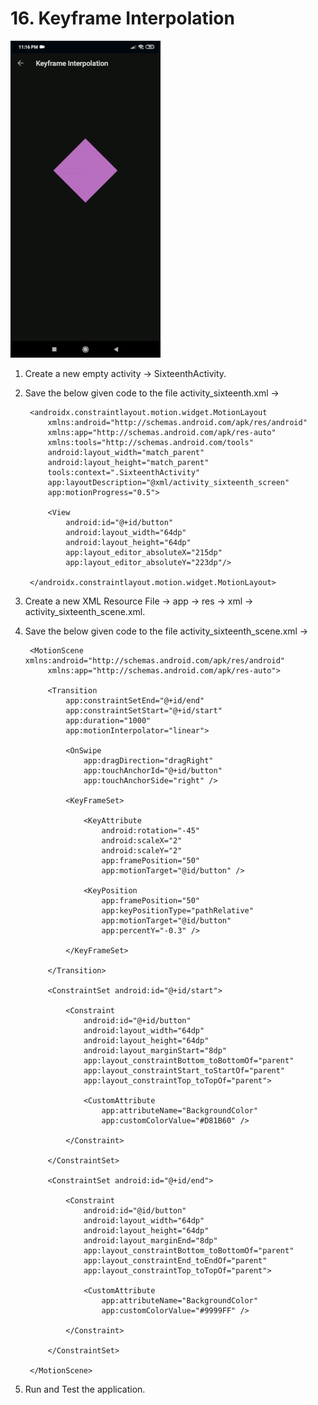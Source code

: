 # 16. Keyframe Interpolation

[![Keyframe Interpolation](https://github.com/Vaibhav4697/AndroidUserInterface/blob/master/animations/animation_16.gif)](https://github.com/Vaibhav4697/AndroidUserInterface/blob/master/documentation/16.%20Keyframe%20Interpolation.md#16-keyframe-interpolation)

1. Create a new empty activity -> SixteenthActivity.

2. Save the below given code to the file activity_sixteenth.xml ->

		<androidx.constraintlayout.motion.widget.MotionLayout
			xmlns:android="http://schemas.android.com/apk/res/android"
			xmlns:app="http://schemas.android.com/apk/res-auto"
			xmlns:tools="http://schemas.android.com/tools"
			android:layout_width="match_parent"
			android:layout_height="match_parent"
			tools:context=".SixteenthActivity"
			app:layoutDescription="@xml/activity_sixteenth_screen"
			app:motionProgress="0.5">
			
			<View
				android:id="@+id/button"
				android:layout_width="64dp"
				android:layout_height="64dp"
				app:layout_editor_absoluteX="215dp"
				app:layout_editor_absoluteY="223dp"/>

		</androidx.constraintlayout.motion.widget.MotionLayout>

3. Create a new XML Resource File -> app -> res -> xml -> activity_sixteenth_scene.xml.

4. Save the below given code to the file activity_sixteenth_scene.xml ->

		<MotionScene xmlns:android="http://schemas.android.com/apk/res/android"
			xmlns:app="http://schemas.android.com/apk/res-auto">

			<Transition
				app:constraintSetEnd="@+id/end"
				app:constraintSetStart="@+id/start"
				app:duration="1000"
				app:motionInterpolator="linear">

				<OnSwipe
					app:dragDirection="dragRight"
					app:touchAnchorId="@+id/button"
					app:touchAnchorSide="right" />

				<KeyFrameSet>

					<KeyAttribute
						android:rotation="-45"
						android:scaleX="2"
						android:scaleY="2"
						app:framePosition="50"
						app:motionTarget="@id/button" />

					<KeyPosition
						app:framePosition="50"
						app:keyPositionType="pathRelative"
						app:motionTarget="@id/button"
						app:percentY="-0.3" />

				</KeyFrameSet>

			</Transition>

			<ConstraintSet android:id="@+id/start">

				<Constraint
					android:id="@+id/button"
					android:layout_width="64dp"
					android:layout_height="64dp"
					android:layout_marginStart="8dp"
					app:layout_constraintBottom_toBottomOf="parent"
					app:layout_constraintStart_toStartOf="parent"
					app:layout_constraintTop_toTopOf="parent">

					<CustomAttribute
						app:attributeName="BackgroundColor"
						app:customColorValue="#D81B60" />

				</Constraint>

			</ConstraintSet>

			<ConstraintSet android:id="@+id/end">

				<Constraint
					android:id="@id/button"
					android:layout_width="64dp"
					android:layout_height="64dp"
					android:layout_marginEnd="8dp"
					app:layout_constraintBottom_toBottomOf="parent"
					app:layout_constraintEnd_toEndOf="parent"
					app:layout_constraintTop_toTopOf="parent">

					<CustomAttribute
						app:attributeName="BackgroundColor"
						app:customColorValue="#9999FF" />

				</Constraint>

			</ConstraintSet>

		</MotionScene>
		
5. Run and Test the application.